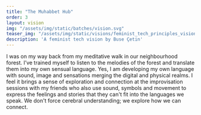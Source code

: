 ```yaml
---
title: "The Muhabbet Hub"
order: 3
layout: vision
img: "/assets/img/static/batches/vision.svg"
teaser_img: "/assets/img/static/visions/feminist_tech_principles_vision_3.jpg"
description: 'A feminist tech vision by Buse Çetin'
---
```


I was on my way back from my meditative walk in our neighbourhood forest. I’ve trained myself to listen to the melodies of the forest and translate them into my own sensual language. Yes, I am developing my own language with sound, image and sensations merging the digital and physical realms. I feel it brings a sense of exploration and connection at the improvisation sessions with my friends who also use sound, symbols and movement to express the feelings and stories that they can't fit into the languages we speak. We don't force cerebral understanding; we explore how we can connect.








